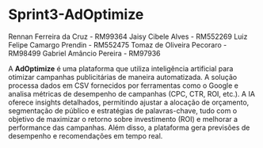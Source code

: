 # Sprint3-AdOptimize

Rennan Ferreira da Cruz - RM99364
Jaisy Cibele Alves - RM552269
Luiz Felipe Camargo Prendin - RM552475
Tomaz de Oliveira Pecoraro - RM98499
Gabriel Amâncio Pereira - RM97936

A **AdOptimize** é uma plataforma que utiliza inteligência artificial para otimizar campanhas publicitárias de maneira automatizada. A solução processa dados em CSV fornecidos por ferramentas como o Google e analisa métricas de desempenho de campanhas (CPC, CTR, ROI, etc.). A IA oferece insights detalhados, permitindo ajustar a alocação de orçamento, segmentação de público e estratégias de palavras-chave, tudo com o objetivo de maximizar o retorno sobre investimento (ROI) e melhorar a performance das campanhas. Além disso, a plataforma gera previsões de desempenho e recomendações em tempo real.
 
